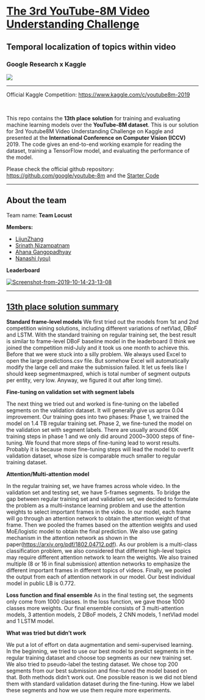 # [The 3rd YouTube-8M Video Understanding Challenge](https://www.kaggle.com/c/youtube8m-2019)
## Temporal localization of topics within video
### Google Research x Kaggle

![](http://research.google.com/youtube8m/workshop2018/logo.png)

----

Official Kaggle Competition: https://www.kaggle.com/c/youtube8m-2019

<br>

This repo contains the **13th place solution** for training and evaluating machine learning models over the **YouTube-8M dataset**. This is our solution for 3rd Youtube8M Video Understanding Challenge on Kaggle and presented at the **International Conference on Computer Vision (ICCV)** 2019. The code gives an end-to-end working example for reading the dataset, training a TensorFlow model, and evaluating the performance of the model.

Please check the official github repository: https://github.com/google/youtube-8m and the [Starter Code](https://github.com/google/youtube-8m)

---

## About the team

Team name: **Team Locust**

**Members:**
- [LijunZhang](https://www.kaggle.com/lijunleozhang)
- [Srinath Nizampatnam](https://www.kaggle.com/srinath1993)
- [Ahana Gangopadhyay](https://www.kaggle.com/ahana91)
- [Nanashi (you)](https://www.kaggle.com/jesucristo)

**Leaderboard**

<a href="https://www.kaggle.com/c/youtube8m-2019/leaderboard"><img src="https://i.ibb.co/WkNwnww/Screenshot-from-2019-10-14-23-13-08.png" alt="Screenshot-from-2019-10-14-23-13-08" border="0"></a>

---

## [13th place solution summary](https://www.kaggle.com/c/youtube8m-2019/discussion/112298#latest-647146)

**Standard frame-level models**
We first tried out the models from 1st and 2nd competition wining solutions, including different variations of netVlad, DBoF and LSTM. With the standard training on regular training set, the best result is similar to frame-level DBoF baseline model in the leaderboard (I think we joined the competition mid-July and it took us one month to achieve this. Before that we were stuck into a silly problem. We always used Excel to open the large predictions.csv file. But somehow Excel will automatically modify the large cell and make the submission failed. It let us feels like I should keep segmentmaxpred, which is total number of segment outputs per entity, very low. Anyway, we figured it out after long time).

**Fine-tuning on validation set with segment labels**

The next thing we tried out and worked is fine-tuning on the labelled segments on the validation dataset. It will generally give us aprox 0.04 improvement. Our training goes into two phases: Phase 1, we trained the model on 1.4 TB regular training set. Phase 2, we fine-tuned the model on the validation set with segment labels. There are usually around 60K training steps in phase 1 and we only did around 2000~3000 steps of fine-tuning.
We found that more steps of fine-tuning lead to worst results. Probably it is because more fine-tuning steps will lead the model to overfit validation dataset, whose size is comparable much smaller to regular training dataset.

**Attention/Multi-attention model**

In the regular training set, we have frames across whole video. In the validation set and testing set, we have 5-frames segments. To bridge the gap between regular training set and validation set, we decided to formulate the problem as a multi-instance learning problem and use the attention weights to select important frames in the video. In our model, each frame will go through an attention network to obtain the attention weight of that frame. Then we pooled the frames based on the attention weights and used MoE/logistic model to obtain the final prediction. We also use gating mechanism in the attention network as shown in the paper(https://arxiv.org/pdf/1802.04712.pdf).
As our problem is a multi-class classification problem, we also considered that different high-level topics may require different attention network to learn the weights. We also trained multiple (8 or 16 in final submission) attention networks to emphasize the different important frames in different topics of videos. Finally, we pooled the output from each of attention network in our model. Our best individual model in public LB is 0.772.

**Loss function and final ensemble**
As in the final testing set, the segments only come from 1000 classes. In the loss function, we gave those 1000 classes more weights. Our final ensemble consists of 3 multi-attention models, 3 attention models, 2 DBoF models, 2 CNN models, 1 netVlad model and 1 LSTM model.

**What was tried but didn’t work**

We put a lot of effort on data augmentation and semi-supervised learning. In the beginning, we tried to use our best model to predict segments in the regular training dataset and choose top segments as our new training set. We also tried to pseudo-label the testing dataset. We chose top 200 segments from our best submission and fine-tuned the model based on that. Both methods didn’t work out. One possible reason is we did not blend them with standard validation dataset during the fine-tuning. How we label these segments and how we use them require more experiments.

